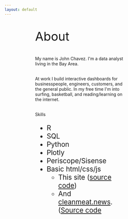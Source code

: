 ```yaml
---
layout: default
---
```

<head>
  <style>
    ul {
      font-size:1.4rem;
    }
  </style>
</head>

<div class="main" markdown="1" style="margin-left:20%; margin-right:20%;">

<p style="font-size:2.5rem; margin-bottom:2.5rem;">About</p>

My name is John Chavez. I'm a data analyst living in the Bay Area. 

<p style="margin-bottom:2rem;"></p>

At work I build interactive dashboards for businesspeople, engineers, customers, and the general public. In my free time I'm into surfing, basketball, and reading/learning on the internet.

<p style="margin-bottom:2rem;"></p>

Skills
* R
* SQL
* Python
* Plotly
* Periscope/Sisense
* Basic html/css/js 
  * This site ([source code](https://github.com/j2cz/j2cz.github.io))
  * And [cleanmeat.news](https://cleanmeat.news). ([Source code](https://github.com/j0hnchavez/j0hnchavez.github.io)

</div>
